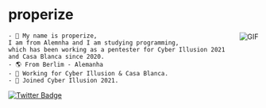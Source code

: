 #                                                     properize

<img align="right" alt="GIF" src="https://media.discordapp.net/attachments/782665455587557417/797153231360491550/57b73e4287a17d2dbddedf5de9ae40b5.png?width=240&height=240"/>

```
- 📝 My name is properize, 
I am from Alemnha and I am studying programming, 
which has been working as a pentester for Cyber Illusion 2021 and Casa Blanca since 2020. 
- 🌎 From Berlim - Alemanha
- 🧠 Working for Cyber Illusion & Casa Blanca.
- 🧪 Joined Cyber Illusion 2021.
```
[![Twitter Badge](https://img.shields.io/badge/-@properize-2ccce9?style=flat-square&labelColor=2ccce9&logo=twitter&logoColor=white&link=https://twitter.com/properize)](https://twitter.com/properize) 
<!--
**SystemsFrozen/SystemsFrozen** is a ✨ _special_ ✨ repository because its `README.md` (this file) appears on your GitHub profile.
